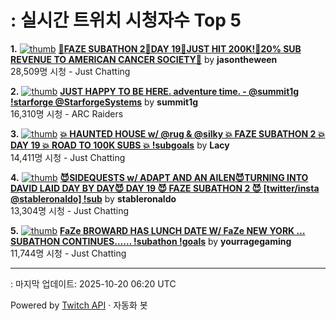 # : 실시간 트위치 시청자수 Top 5

**1.** [![thumb](https://static-cdn.jtvnw.net/previews-ttv/live_user_jasontheween-320x180.jpg)](https://twitch.tv/jasontheween)
**[🔴FAZE SUBATHON 2🔴DAY 19🔴JUST HIT 200K!🔴20% SUB REVENUE TO AMERICAN CANCER SOCIETY🔴](https://twitch.tv/jasontheween)** by **jasontheween**<br>28,509명 시청  - Just Chatting

**2.** [![thumb](https://static-cdn.jtvnw.net/previews-ttv/live_user_summit1g-320x180.jpg)](https://twitch.tv/summit1g)
**[JUST HAPPY TO BE HERE. adventure time. - @summit1g !starforge @StarforgeSystems](https://twitch.tv/summit1g)** by **summit1g**<br>16,310명 시청  - ARC Raiders

**3.** [![thumb](https://static-cdn.jtvnw.net/previews-ttv/live_user_lacy-320x180.jpg)](https://twitch.tv/Lacy)
**[💥 HAUNTED HOUSE w/ @rug & @silky 💥 FAZE SUBATHON 2 💥 DAY 19 💥 ROAD TO 100K SUBS 💥 !subgoals](https://twitch.tv/Lacy)** by **Lacy**<br>14,411명 시청  - Just Chatting

**4.** [![thumb](https://static-cdn.jtvnw.net/previews-ttv/live_user_stableronaldo-320x180.jpg)](https://twitch.tv/stableronaldo)
**[😈SIDEQUESTS w/ ADAPT AND AN AILEN😈TURNING INTO DAVID LAID DAY BY DAY😈 DAY 19 😈 FAZE SUBATHON 2 😈 [twitter/insta @stableronaldo] !sub](https://twitch.tv/stableronaldo)** by **stableronaldo**<br>13,304명 시청  - Just Chatting

**5.** [![thumb](https://static-cdn.jtvnw.net/previews-ttv/live_user_yourragegaming-320x180.jpg)](https://twitch.tv/yourragegaming)
**[FaZe BROWARD HAS LUNCH DATE W/ FaZe NEW YORK … SUBATHON CONTINUES…… !subathon !goals](https://twitch.tv/yourragegaming)** by **yourragegaming**<br>11,744명 시청  - Just Chatting


---
: 마지막 업데이트: 2025-10-20 06:20 UTC

Powered by [Twitch API](https://dev.twitch.tv/docs/api/reference) · 자동화 봇
